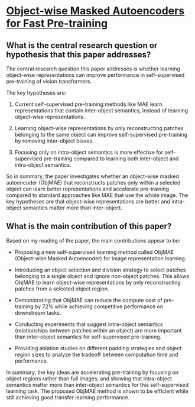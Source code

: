 # [Object-wise Masked Autoencoders for Fast Pre-training](https://arxiv.org/abs/2205.14338)

## What is the central research question or hypothesis that this paper addresses?

 The central research question this paper addresses is whether learning object-wise representations can improve performance in self-supervised pre-training of vision transformers. 

The key hypotheses are:

1) Current self-supervised pre-training methods like MAE learn representations that contain inter-object semantics, instead of learning object-wise representations.

2) Learning object-wise representations by only reconstructing patches belonging to the same object can improve self-supervised pre-training by removing inter-object biases. 

3) Focusing only on intra-object semantics is more effective for self-supervised pre-training compared to learning both inter-object and intra-object semantics.

So in summary, the paper investigates whether an object-wise masked autoencoder (ObjMAE) that reconstructs patches only within a selected object can learn better representations and accelerate pre-training compared to standard approaches like MAE that use the whole image. The key hypotheses are that object-wise representations are better and intra-object semantics matter more than inter-object.


## What is the main contribution of this paper?

 Based on my reading of the paper, the main contributions appear to be:

- Proposing a new self-supervised learning method called ObjMAE (Object-wise Masked Autoencoder) for image representation learning. 

- Introducing an object selection and division strategy to select patches belonging to a single object and ignore non-object patches. This allows ObjMAE to learn object-wise representations by only reconstructing patches from a selected object region.

- Demonstrating that ObjMAE can reduce the compute cost of pre-training by 72% while achieving competitive performance on downstream tasks.

- Conducting experiments that suggest intra-object semantics (relationships between patches within an object) are more important than inter-object semantics for self-supervised pre-training.

- Providing ablation studies on different padding strategies and object region sizes to analyze the tradeoff between computation time and performance.

In summary, the key ideas are accelerating pre-training by focusing on object regions rather than full images, and showing that intra-object semantics matter more than inter-object semantics for this self-supervised learning task. The proposed ObjMAE method is shown to be efficient while still achieving good transfer learning performance.
